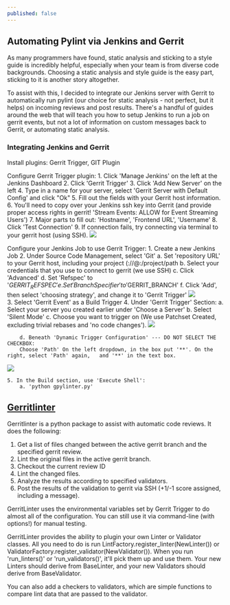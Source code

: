 ```yaml
---
published: false
---
```


## Automating Pylint via Jenkins and Gerrit

As many programmers have found, static analysis and sticking to a style guide is incredibly helpful, especially when your team is from diverse code backgrounds. Choosing a static analysis and style guide is the easy part, sticking to it is another story altogether. 

To assist with this, I decided to integrate our Jenkins server with Gerrit to automatically run pylint (our choice for static analysis - not perfect, but it helps) on incoming reviews and post results. There's a handful of guides around the web that will teach you how to setup Jenkins to run a job on gerrit events, but not a lot of information on custom messages back to Gerrit, or automating static analysis. 

### Integrating Jenkins and Gerrit
Install plugins: Gerrit Trigger, GIT Plugin

Configure Gerrit Trigger plugin:
	1. Click 'Manage Jenkins' on the left at the Jenkins Dashboard
    2. Click 'Gerrit Trigger'
    3. Click 'Add New Server' on the left
    4. Type in a name for your server, select 'Gerrit Server with Default Config' and click "Ok"
    5. Fill out the fields with your Gerrit host information. 
    6. You'll need to copy over your Jenkins ssh key into Gerrit (and provide proper access rights in gerrit! 'Stream Events: ALLOW for Event Streaming Users')
    7. Major parts to fill out: 'Hostname', 'Frontend URL', 'Username'
    8. Click 'Test Connection'
    9. If connection fails, try connecting via terminal to your gerrit host (using SSH).
![](http://i.imgur.com/QUM1zz0.png)   
   
  
Configure your Jenkins Job to use Gerrit Trigger:
	1. Create a new Jenkins Job
    2. Under Source Code Management, select 'Git'
    	a. Set 'repository URL' to your Gerrit host, including your project (<protocol>://<username>@<hostname>:<port>/project/path
        b. Select your credentials that you use to connect to gerrit (we use SSH)
        c. Click 'Advanced'
        d. Set 'Refspec' to '$GERRIT_REFSPEC'
    	e. Set 'Branch Specifier' to '$GERRIT_BRANCH'
        f. Click 'Add', then select 'choosing strategy', and change it to 'Gerrit Trigger'
![](http://i.imgur.com/jmexAle.png)        
    3. Select 'Gerrit Event' as a Build Trigger
    4. Under 'Gerrit Trigger' Section:
    	a. Select your server you created earlier under 'Choose a Server'
        b. Select 'Silent Mode'
        c. Choose you want to trigger on (We use Patchset Created, excluding trivial rebases and 'no code changes'). 
![](http://i.imgur.com/tR08BFM.png)

        d. Beneath 'Dynamic Trigger Configuration' --- DO NOT SELECT THE CHECKBOX:
        Choose 'Path' On the left dropdown, in the box put '**'. On the right, select 'Path' again,   and '**' in the text box. 
 ![](http://i.imgur.com/AkzmSCV.png)
 
    5. In the Build section, use 'Execute Shell':
    	a. 'python gpylinter.py'
        
## [Gerritlinter](https://github.com/astraw38/gerritlinter)
Gerritlinter is a python package to assist with automatic code reviews. It does the following:

1. Get a list of files changed between the active gerrit branch and the specified gerrit review.
2. Lint the original files in the active gerrit branch.
3. Checkout the current review ID
4. Lint the changed files. 
5. Analyze the results according to specified validators.
6. Post the results of the validation to gerrit via SSH (+1/-1 score assigned, including a message). 

GerritLinter uses the environmental variables set by Gerrit Trigger to do almost all of the configuration. You can still use it via command-line (with options!) for manual testing. 

GerritLinter provides the ability to plugin your own Linter or Validator classes. All you need to do is run LintFactory.register_linter(NewLinter()) or ValidatorFactory.register_validator(NewValidator()). When you run 'run_linters()' or 'run_validators()', it'll pick them up and use them. Your new Linters should derive from BaseLinter, and your new Validators should derive from BaseValidator.

You can also add a checkers to validators, which are simple functions to compare lint data that are passed to the validator. 